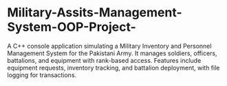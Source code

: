 # Military-Assits-Management-System-OOP-Project-
A C++ console application simulating a Military Inventory and Personnel Management System for the Pakistani Army. It manages soldiers, officers, battalions, and equipment with rank-based access. Features include equipment requests, inventory tracking, and battalion deployment, with file logging for transactions.
